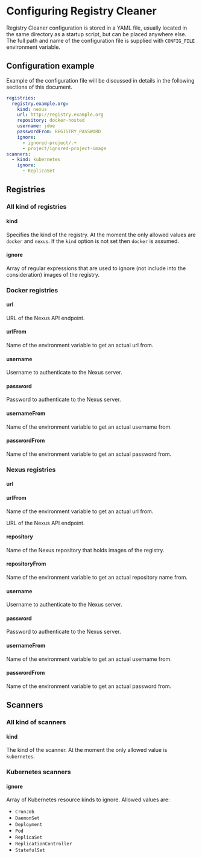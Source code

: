 # Configuring Registry Cleaner

Registry Cleaner configuration is stored in a YAML file, usually located in the
same directory as a startup script, but can be placed anywhere else. The full
path and name of the configuration file is supplied with `CONFIG_FILE` environment
variable.

## Configuration example

Example of the configuration file will be discussed in details in the following
sections of this document.

```yaml
registries:
  registry.example.org:
    kind: nexus
    url: http://registry.example.org
    repository: docker-hosted
    username: jdoe
    passwordFrom: REGISTRY_PASSWORD
    ignore:
      - ignored-project/.+
      - project/ignored-project-image
scanners:
  - kind: kubernetes
    ignore:
      - ReplicaSet
 ```

## Registries

### All kind of registries

#### kind

Specifies the kind of the registry. At the moment the only allowed values are `docker` and `nexus`.
If the `kind` option is not set then `docker` is assumed.

#### ignore

Array of regular expressions that are used to ignore (not include into the consideration)
images of the registry.

### Docker registries

#### url

URL of the Nexus API endpoint.

#### urlFrom

Name of the environment variable to get an actual url from.

#### username

Username to authenticate to the Nexus server.

#### password

Password to authenticate to the Nexus server.

#### usernameFrom

Name of the environment variable to get an actual username from.

#### passwordFrom

Name of the environment variable to get an actual password from.

### Nexus registries

#### url

#### urlFrom

Name of the environment variable to get an actual url from.

URL of the Nexus API endpoint.

#### repository

Name of the Nexus repository that holds images of the registry.

#### repositoryFrom

Name of the environment variable to get an actual repository name from.

#### username

Username to authenticate to the Nexus server.

#### password

Password to authenticate to the Nexus server.

#### usernameFrom

Name of the environment variable to get an actual username from.

#### passwordFrom

Name of the environment variable to get an actual password from.

## Scanners

### All kind of scanners

#### kind

The kind of the scanner. At the moment the only allowed value is `kubernetes`.

### Kubernetes scanners

#### ignore

Array of Kubernetes resource kinds to ignore. Allowed values are:

- `CronJob`
- `DaemonSet`
- `Deployment`
- `Pod`
- `ReplicaSet`
- `ReplicationController`
- `StatefulSet`
